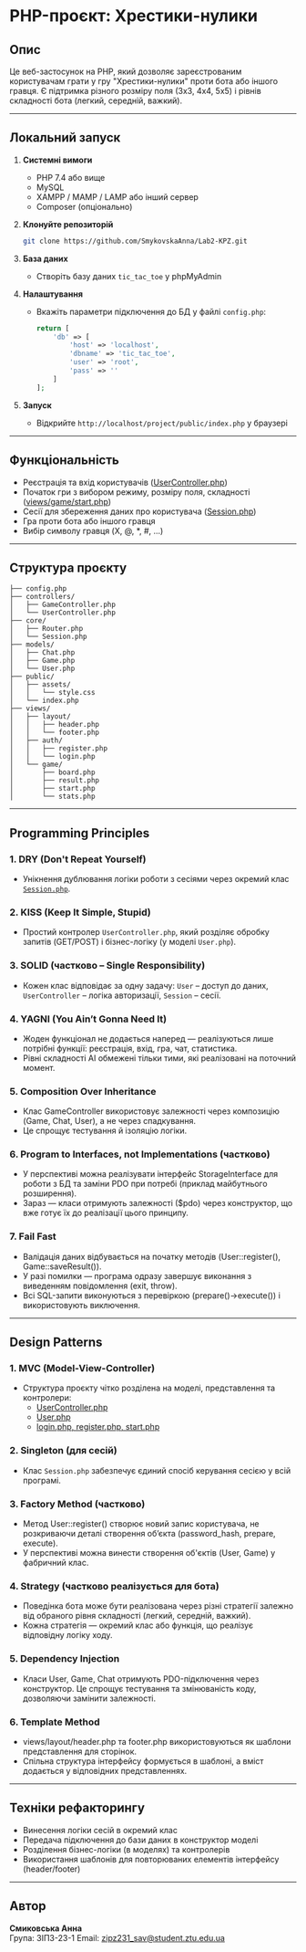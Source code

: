 # PHP-проєкт: Хрестики-нулики

## Опис
Це веб-застосунок на PHP, який дозволяє зареєстрованим користувачам грати у гру "Хрестики-нулики" проти бота або іншого гравця. Є підтримка різного розміру поля (3x3, 4x4, 5x5) і рівнів складності бота (легкий, середній, важкий).

---

## Локальний запуск

1. **Системні вимоги**
   - PHP 7.4 або вище
   - MySQL
   - XAMPP / MAMP / LAMP або інший сервер
   - Composer (опціонально)

2. **Клонуйте репозиторій**
   ```bash
   git clone https://github.com/SmykovskaAnna/Lab2-KPZ.git
   ```

3. **База даних**
   - Створіть базу даних `tic_tac_toe` у phpMyAdmin

4. **Налаштування**
   - Вкажіть параметри підключення до БД у файлі `config.php`:
     ```php
     return [
         'db' => [
             'host' => 'localhost',
             'dbname' => 'tic_tac_toe',
             'user' => 'root',
             'pass' => ''
         ]
     ];
     ```

5. **Запуск**
   - Відкрийте `http://localhost/project/public/index.php` у браузері

---

## Функціональність

- Реєстрація та вхід користувачів ([UserController.php](controllers/UserController.php))
- Початок гри з вибором режиму, розміру поля, складності ([views/game/start.php](views/game/start.php))
- Сесії для збереження даних про користувача ([Session.php](core/Session.php))
- Гра проти бота або іншого гравця
- Вибір символу гравця (X, @, *, #, ...)

---

## Структура проєкту

```
├── config.php
├── controllers/
│   ├── GameController.php
│   └── UserController.php
├── core/
│   ├── Router.php
│   └── Session.php
├── models/
│   ├── Chat.php
│   ├── Game.php
│   └── User.php
├── public/
│   ├── assets/
│   │   └── style.css
│   └── index.php
├── views/
│   ├── layout/
│   │   ├── header.php
│   │   └── footer.php
│   ├── auth/
│   │   ├── register.php
│   │   └── login.php
│   └── game/
│       ├── board.php
│       ├── result.php
│       ├── start.php
│       └── stats.php
```

---

## Programming Principles

### 1. **DRY (Don't Repeat Yourself)**
   - Унікнення дублювання логіки роботи з сесіями через окремий клас [`Session.php`](core/Session.php).

### 2. **KISS (Keep It Simple, Stupid)**
   - Простий контролер `UserController.php`, який розділяє обробку запитів (GET/POST) і бізнес-логіку (у моделі `User.php`).

### 3. **SOLID (частково – Single Responsibility)**
   - Кожен клас відповідає за одну задачу: `User` – доступ до даних, `UserController` – логіка авторизації, `Session` – сесії.

### 4. **YAGNI (You Ain’t Gonna Need It)**
   - Жоден функціонал не додається наперед — реалізуються лише потрібні функції: реєстрація, вхід, гра, чат, статистика.
   - Рівні складності AI обмежені тільки тими, які реалізовані на поточний момент.

### 5. **Composition Over Inheritance**
   - Клас GameController використовує залежності через композицію (Game, Chat, User), а не через спадкування.
   - Це спрощує тестування й ізоляцію логіки.

### 6. **Program to Interfaces, not Implementations (частково)**
   - У перспективі можна реалізувати інтерфейс StorageInterface для роботи з БД та заміни PDO при потребі (приклад майбутнього розширення).
   - Зараз — класи отримують залежності ($pdo) через конструктор, що вже готує їх до реалізації цього принципу.

### 7. **Fail Fast**
   - Валідація даних відбувається на початку методів (User::register(), Game::saveResult()).
   - У разі помилки — програма одразу завершує виконання з виведенням повідомлення (exit, throw).
   - Всі SQL-запити виконуються з перевіркою (prepare()->execute()) і використовують виключення.

---

## Design Patterns

### 1. **MVC (Model-View-Controller)**
   - Структура проєкту чітко розділена на моделі, представлення та контролери:
     - [UserController.php](controllers/UserController.php)
     - [User.php](models/User.php)
     - [login.php, register.php, start.php](views/...)

### 2. **Singleton (для сесій)**
   - Клас `Session.php` забезпечує єдиний спосіб керування сесією у всій програмі.

### 3. **Factory Method (частково)**
   - Метод User::register() створює новий запис користувача, не розкриваючи деталі створення об’єкта (password_hash, prepare, execute).
   - У перспективі можна винести створення об'єктів (User, Game) у фабричний клас.
### 4. **Strategy (частково реалізується для бота)**
   - Поведінка бота може бути реалізована через різні стратегії залежно від обраного рівня складності (легкий, середній, важкий).
   - Кожна стратегія — окремий клас або функція, що реалізує відповідну логіку ходу.
### 5. **Dependency Injection**
   - Класи User, Game, Chat отримують PDO-підключення через конструктор. Це спрощує тестування та змінюваність коду, дозволяючи замінити залежності.
### 6. **Template Method**
   - views/layout/header.php та footer.php використовуються як шаблони представлення для сторінок.
   - Спільна структура інтерфейсу формується в шаблоні, а вміст додається у відповідних представленнях.

---

## Техніки рефакторингу

- Винесення логіки сесій в окремий клас
- Передача підключення до бази даних в конструктор моделі
- Розділення бізнес-логіки (в моделях) та контролерів
- Використання шаблонів для повторюваних елементів інтерфейсу (header/footer)

---

## Автор
**Смиковська Анна**  
Група: ЗІПЗ-23-1
Email: zipz231_sav@student.ztu.edu.ua